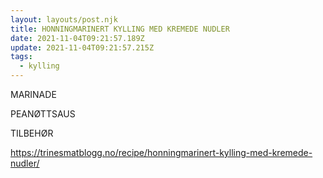 ```yaml
---
layout: layouts/post.njk
title: HONNINGMARINERT KYLLING MED KREMEDE NUDLER
date: 2021-11-04T09:21:57.189Z
update: 2021-11-04T09:21:57.215Z
tags:
  - kylling
---
```



MARINADE

PEANØTTSAUS



TILBEHØR



https://trinesmatblogg.no/recipe/honningmarinert-kylling-med-kremede-nudler/